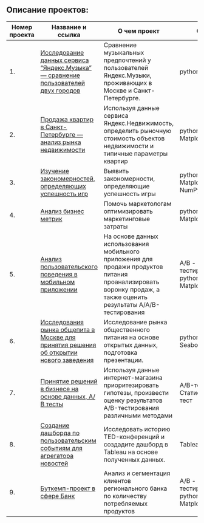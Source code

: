 ## Описание проектов:
| Номер проекта | Название и ссылка | О чем проект   |Стек                                                         |Сфера деятельности|
|----|------------------------------------------------------------| ------------------------------------------------------------|------------------------------------------------------------ |--------------------------------------------|
|1.|[Исследование данных сервиса “Яндекс.Музыка” — сравнение пользователей двух городов](https://github.com/AlexBagrov/Portfolio/tree/main/%D0%AF%D0%BD%D0%B4%D0%B5%D0%BA%D1%81.%D0%9C%D1%83%D0%B7%D1%8B%D0%BA%D0%B0)|Сравнение музыкальных предпочтений у пользователей Яндекс.Музыки, проживающих в Москве и Санкт-Петербурге.|python, pandas|Интернет-сервис, Стриминговый сервис|
|2.|[Продажа квартир в Санкт-Петербурге — анализ рынка недвижимости](https://github.com/AlexBagrov/Portfolio/tree/main/%D0%9D%D0%B5%D0%B2%D0%B8%D0%B4%D0%B6%D0%B8%D0%BC%D0%BE%D1%81%D1%82%D1%8C)|Используя данные сервиса Яндекс.Недвижимость, определить рыночную стоимость объектов недвижимости и типичные параметры квартир|python, pandas, Matplotlib|Интернет сервисы, площадки объявлений|
|3.|[Изучение закономерностей, определяющих успешность игр](https://github.com/AlexBagrov/Portfolio/tree/main/%D0%9F%D1%80%D0%BE%D0%B4%D0%B0%D0%B6%D0%B0%20%D0%B8%D0%B3%D1%80)|Выявить закономерности, определяющие успешность игры |python, pandas, Matplotlib, NumPy|Gamedev, Интернет-магазины|
|4.|[Анализ бизнес метрик](https://github.com/AlexBagrov/Portfolio/tree/main/%D0%90%D0%BD%D0%B0%D0%BB%D0%B8%D0%B7%20%D0%B1%D0%B8%D0%B7%D0%BD%D0%B5%D1%81%20%D0%BF%D0%BE%D0%BA%D0%B0%D0%B7%D0%B0%D1%82%D0%B5%D0%BB%D0%B5%D0%B9)|Помочь маркетологам оптимизировать маркетинговые затраты|python, pandas, Matplotlib|Продуктовые кампании, Маркетинг|
|5.|[Анализ пользовательского поведения в мобильном приложении](https://github.com/AlexBagrov/Portfolio/tree/main/%D0%9C%D0%BE%D0%B1%D0%B8%D0%BB%D1%8C%D0%BD%D0%BE%D0%B5%20%D0%BF%D1%80%D0%B8%D0%BB%D0%BE%D0%B6%D0%B5%D0%BD%D0%B8%D0%B5)|На основе данных использования мобильного приложения для продажи продуктов питания проанализировать воронку продаж, а также оценить результаты A/A/B-тестирования |A/B - тестирование, python, pandas, Matplotlib, Plotly|Стартап, Бизнес, Интернет-сервисы|
|6.|[Исследования рынка общепита в Москве для принятия решения об открытии нового заведения](https://github.com/AlexBagrov/Portfolio/tree/main/%D0%98%D1%81%D1%82%D0%BE%D1%80%D0%B8%D1%8F%20%D1%81%20%D0%BF%D0%BE%D0%BC%D0%BE%D1%89%D1%8C%D1%8E%20%D0%B4%D0%B0%D0%BD%D0%BD%D1%8B%D1%85)|Исследование рынка общественного питания на основе открытых данных, подготовка презентации.|python, pandas, Seaborn, Plotly|Стартапы, Бизнес, Оффлайн|
|7.|[Принятие решений в бизнесе на основе данных, А/В тесты](https://github.com/AlexBagrov/Portfolio/tree/main/%D0%9F%D1%80%D0%B8%D0%BD%D1%8F%D1%82%D0%B8%D0%B5%20%D1%80%D0%B5%D1%88%D0%B5%D0%BD%D0%B8%D0%B9%20%D0%B2%20%D0%B1%D0%B8%D0%B7%D0%BD%D0%B5%D1%81%D0%B5) | Используя данные интернет-магазина приоритезировать гипотезы, произвести оценку результатов A/B-тестирования различными методами | A/B-тест, Статистический тест |Интернет-магазин|
|8.|[Создание дашборда по пользовательским событиям для агрегатора новостей](https://github.com/AlexBagrov/Portfolio/tree/main/%D0%9F%D1%80%D0%BE%D0%B5%D0%BA%D1%82%20%D0%B0%D0%B2%D1%82%D0%BE%D0%BC%D0%B0%D1%82%D0%B8%D0%B7%D0%B0%D1%86%D0%B8%D1%8F)|Исследовать историю TED-конференций и создадите дашборд в Tableau на основе полученных данных.|Tableau|Стартапы|
|9.|[Буткемп-проект в сфере Банк](https://github.com/AlexBagrov/Portfolio/tree/main/%D0%92%D1%8B%D0%BF%D1%83%D1%81%D0%BA%D0%BD%D0%BE%D0%B9%20%D0%BF%D1%80%D0%BE%D0%B5%D0%BA%D1%82)|Анализ и сегментация клиентов регионального банка по количеству потребляемых продуктов|A/B - тестирование, python, pandas, Matplotlib, Plotly|Банковская сфера|

